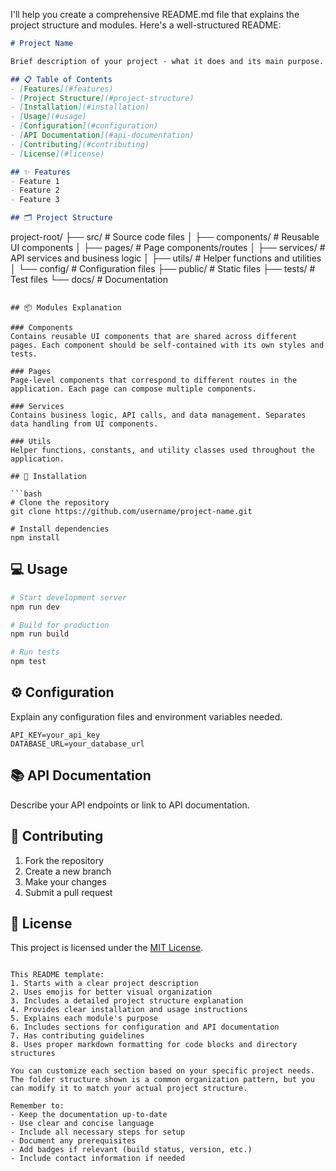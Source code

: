I'll help you create a comprehensive README.md file that explains the project structure and modules. Here's a well-structured README:

```markdown:README.md
# Project Name

Brief description of your project - what it does and its main purpose.

## 📋 Table of Contents
- [Features](#features)
- [Project Structure](#project-structure)
- [Installation](#installation)
- [Usage](#usage)
- [Configuration](#configuration)
- [API Documentation](#api-documentation)
- [Contributing](#contributing)
- [License](#license)

## ✨ Features
- Feature 1
- Feature 2
- Feature 3

## 🗂 Project Structure
```
project-root/
├── src/                    # Source code files
│   ├── components/         # Reusable UI components
│   ├── pages/             # Page components/routes
│   ├── services/          # API services and business logic
│   ├── utils/             # Helper functions and utilities
│   └── config/            # Configuration files
├── public/                # Static files
├── tests/                 # Test files
└── docs/                  # Documentation
```

## 📦 Modules Explanation

### Components
Contains reusable UI components that are shared across different pages. Each component should be self-contained with its own styles and tests.

### Pages
Page-level components that correspond to different routes in the application. Each page can compose multiple components.

### Services
Contains business logic, API calls, and data management. Separates data handling from UI components.

### Utils
Helper functions, constants, and utility classes used throughout the application.

## 🚀 Installation

```bash
# Clone the repository
git clone https://github.com/username/project-name.git

# Install dependencies
npm install
```

## 💻 Usage

```bash
# Start development server
npm run dev

# Build for production
npm run build

# Run tests
npm test
```

## ⚙️ Configuration
Explain any configuration files and environment variables needed.

```env
API_KEY=your_api_key
DATABASE_URL=your_database_url
```

## 📚 API Documentation
Describe your API endpoints or link to API documentation.

## 🤝 Contributing
1. Fork the repository
2. Create a new branch
3. Make your changes
4. Submit a pull request

## 📄 License
This project is licensed under the [MIT License](LICENSE).
```

This README template:
1. Starts with a clear project description
2. Uses emojis for better visual organization
3. Includes a detailed project structure explanation
4. Provides clear installation and usage instructions
5. Explains each module's purpose
6. Includes sections for configuration and API documentation
7. Has contributing guidelines
8. Uses proper markdown formatting for code blocks and directory structures

You can customize each section based on your specific project needs. The folder structure shown is a common organization pattern, but you can modify it to match your actual project structure.

Remember to:
- Keep the documentation up-to-date
- Use clear and concise language
- Include all necessary steps for setup
- Document any prerequisites
- Add badges if relevant (build status, version, etc.)
- Include contact information if needed
